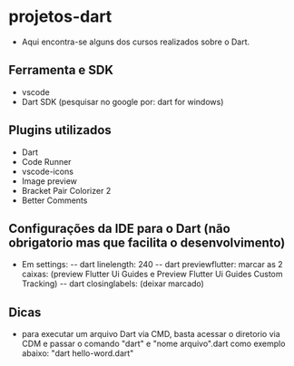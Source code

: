 # projetos-dart

- Aqui encontra-se alguns dos cursos realizados sobre o Dart.


## Ferramenta e SDK

- vscode
- Dart SDK (pesquisar no google por: dart for windows)


## Plugins utilizados

- Dart
- Code Runner
- vscode-icons
- Image preview
- Bracket Pair Colorizer 2
- Better Comments

## Configurações da IDE para o Dart (não obrigatorio mas que facilita o desenvolvimento)
- Em settings:
-- dart linelength: 240
-- dart previewflutter: marcar as 2 caixas: (preview Flutter Ui Guides e Preview Flutter Ui Guides Custom Tracking)
-- dart closinglabels: (deixar marcado)

## Dicas

- para executar um arquivo Dart via CMD, basta acessar o diretorio via CDM e passar o comando "dart" e "nome arquivo".dart como exemplo abaixo:
    "dart hello-word.dart"